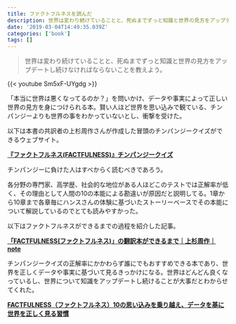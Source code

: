 ```yaml
---
title: ファクトフルネスを読んだ
description: 世界は変わり続けていることと、死ぬまでずっと知識と世界の見方をアップデートし続けなければならないことを教えよう。
date: '2019-03-04T14:49:35.039Z'
categories: ['book']
tags: []
---
```


> 世界は変わり続けていることと、死ぬまでずっと知識と世界の見方をアップデートし続けなければならないことを教えよう。

{{< youtube Sm5xF-UYgdg >}}


「本当に世界は悪くなってるのか？」を問いかけ、データや事実によって正しい世界の見方を身につけられる本。賢い人ほど世界を思い込みで観ている、チンパンジーよりも世界の事をわかっていないとし、衝撃を受けた。

以下は本書の共訳者の上杉周作さんが作成した冒頭のチンパンジークイズができるウェブサイト。

[**『ファクトフルネス(FACTFULNESS)』チンパンジークイズ**](https://factquiz.chibicode.com/)

チンパンジーに負けた人はすべからく読むべきであろう。

各分野の専門家、高学歴、社会的な地位がある人ほどこのテストでは正解率が低く、その理由として人間の10の本能による勘違いが原因だと説明してる。1章から10章まで各章毎にハンスさんの体験に基づいたストーリーベースでその本能について解説しているのでとても読みやすかった。

以下はファクトフルネスができるまでの過程を紹介した記事。

[**「FACTFULNESS(ファクトフルネス)」の翻訳本ができるまで｜上杉周作｜note**](https://note.mu/chibicode/n/n89a607c3eec5)

チンパンジークイズの正解率にかかわらず誰にでもおすすめできる本であり、世界を正しくデータや事実に基づいて見るきっかけになる。世界はどんどん良くなっているし、世界について知識をアップデートし続けることが大事だとわからせてくれた。

[**FACTFULNESS（ファクトフルネス）10の思い込みを乗り越え、データを基に世界を正しく見る習慣**](https://www.amazon.co.jp/dp/B07LG7TG5N/ref=dp-kindle-redirect?_encoding=UTF8&btkr=1)
